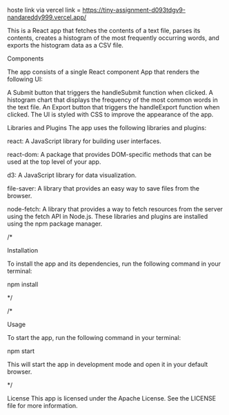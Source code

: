 hoste link via vercel 
link =   https://tiny-assignment-d093tdgv9-nandareddy999.vercel.app/



This is a React app that fetches the contents of a text file, parses its contents, creates a histogram of the most frequently occurring words, and exports the histogram data as a CSV file.

Components

The app consists of a single React component App that renders the following UI:

A Submit button that triggers the handleSubmit function when clicked.
A histogram chart that displays the frequency of the most common words in the text file.
An Export button that triggers the handleExport function when clicked.
The UI is styled with CSS to improve the appearance of the app.


Libraries and Plugins
The app uses the following libraries and plugins:

react: A JavaScript library for building user interfaces.

react-dom: A package that provides DOM-specific methods that can be used at the top level of your app.

d3: A JavaScript library for data visualization.

file-saver: A library that provides an easy way to save files from the browser.

node-fetch: A library that provides a way to fetch resources from the server using the fetch API in Node.js.
These libraries and plugins are installed using the npm package manager.

/*  

Installation

To install the app and its dependencies, run the following command in your terminal:

npm install  

*/

/*

Usage

To start the app, run the following command in your terminal:

npm start

This will start the app in development mode and open it in your default browser.

*/

License
This app is licensed under the Apache License. See the LICENSE file for more information.
